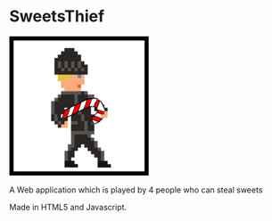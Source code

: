 # SweetsThief
![Capitaine Flam](res/logo_github250x250.png)

A Web application which is played by 4 people who can steal sweets

Made in HTML5 and Javascript.